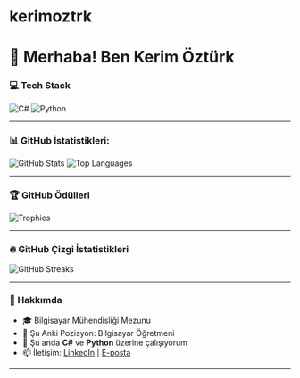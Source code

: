 # kerimoztrk
 
 # 👋 Merhaba! Ben Kerim Öztürk

### 💻 Tech Stack
![C#](https://img.shields.io/badge/C%23-239120?style=for-the-badge&logo=c-sharp&logoColor=white)
![Python](https://img.shields.io/badge/Python-3776AB?style=for-the-badge&logo=python&logoColor=white)

---

### 📊 GitHub İstatistikleri:
![GitHub Stats](https://github-readme-stats.vercel.app/api?username=kerimoztrk&show_icons=true&theme=radical&count_private=true)
![Top Languages](https://github-readme-stats.vercel.app/api/top-langs/?username=kerimoztrk&layout=compact&theme=radical)

---

### 🏆 GitHub Ödülleri
![Trophies](https://github-profile-trophy.vercel.app/?username=kerimoztrk&theme=radical&no-frame=true&row=1&column=7)

---

### 🔥 GitHub Çizgi İstatistikleri
![GitHub Streaks](https://github-readme-streak-stats.herokuapp.com/?user=kerimoztrk&theme=radical)

---

### 🌟 Hakkımda
- 🎓 Bilgisayar Mühendisliği Mezunu
- 💼 Şu Anki Pozisyon: Bilgisayar Öğretmeni  
- 🌱 Şu anda **C#** ve **Python** üzerine çalışıyorum  
- 📫 İletişim: [LinkedIn](https://www.linkedin.com/in/kerimoztrk/) | [E-posta](mailto:kerimmozturk@hotmail.com)

---

